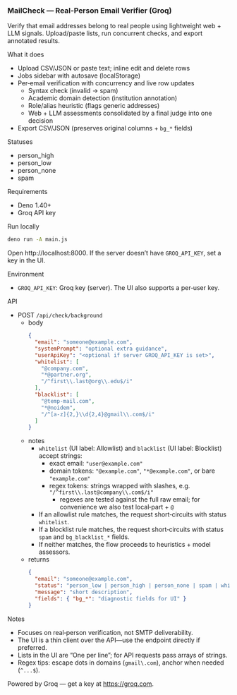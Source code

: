 ### MailCheck — Real‑Person Email Verifier (Groq)

Verify that email addresses belong to real people using lightweight web + LLM signals. Upload/paste lists, run concurrent checks, and export annotated results.

What it does
- Upload CSV/JSON or paste text; inline edit and delete rows
- Jobs sidebar with autosave (localStorage)
- Per‑email verification with concurrency and live row updates
  - Syntax check (invalid → spam)
  - Academic domain detection (institution annotation)
  - Role/alias heuristic (flags generic addresses)
  - Web + LLM assessments consolidated by a final judge into one decision
- Export CSV/JSON (preserves original columns + `bg_*` fields)

Statuses
- person_high
- person_low
- person_none
- spam

Requirements
- Deno 1.40+
- Groq API key

Run locally
```sh
deno run -A main.js
```
Open http://localhost:8000. If the server doesn’t have `GROQ_API_KEY`, set a key in the UI.

Environment
- `GROQ_API_KEY`: Groq key (server). The UI also supports a per‑user key.

API

- POST `/api/check/background`
  - body
    ```json
    {
      "email": "someone@example.com",
      "systemPrompt": "optional extra guidance",
      "userApiKey": "<optional if server GROQ_API_KEY is set>",
      "whitelist": [
        "@company.com",
        "*@partner.org",
        "/^first\\.last@org\\.edu$/i"
      ],
      "blacklist": [
        "@temp-mail.com",
        "*@noidem",
        "/^[a-z]{2,}\\d{2,4}@gmail\\.com$/i"
      ]
    }
    ```
  - notes
    - `whitelist` (UI label: Allowlist) and `blacklist` (UI label: Blocklist) accept strings:
      - exact email: `"user@example.com"`
      - domain tokens: `"@example.com"`, `"*@example.com"`, or bare `"example.com"`
      - regex tokens: strings wrapped with slashes, e.g. `"/^first\\.last@company\\.com$/i"`
        - regexes are tested against the full raw email; for convenience we also test local‑part + `@`
    - If an allowlist rule matches, the request short‑circuits with status `whitelist`.
    - If a blocklist rule matches, the request short‑circuits with status `spam` and `bg_blacklist_*` fields.
    - If neither matches, the flow proceeds to heuristics + model assessors.
  - returns
    ```json
    {
      "email": "someone@example.com",
      "status": "person_low | person_high | person_none | spam | whitelist",
      "message": "short description",
      "fields": { "bg_*": "diagnostic fields for UI" }
    }
    ```

Notes
- Focuses on real‑person verification, not SMTP deliverability.
- The UI is a thin client over the API—use the endpoint directly if preferred.
- Lists in the UI are “One per line”; for API requests pass arrays of strings.
- Regex tips: escape dots in domains (`gmail\.com`), anchor when needed (`^...$`).

Powered by Groq — get a key at https://groq.com.

